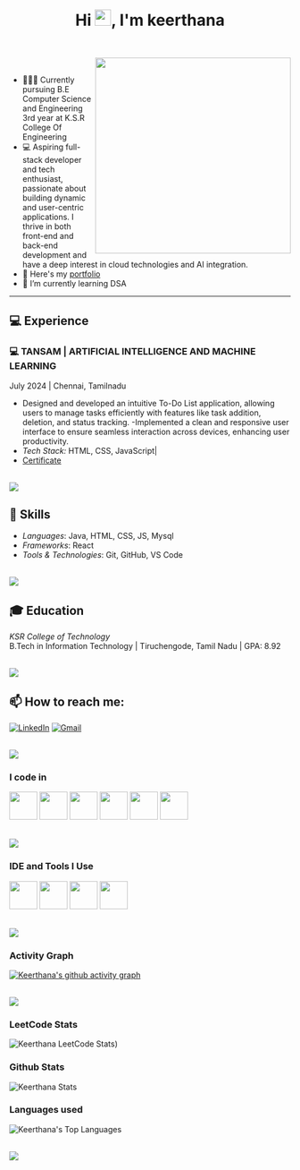 <h1 align="center">Hi <img src="https://media.giphy.com/media/hvRJCLFzcasrR4ia7z/giphy.gif" width="29px">, I'm keerthana</h1>

<br>

<p><img align="right" style="height:350px;" src="https://user-images.githubusercontent.com/74038190/221352975-94759904-aa4c-4032-a8ab-b546efb9c478.gif" alt="" /></p>

<br>

- 👩🏻‍💻 Currently pursuing B.E Computer Science and Engineering 3rd year at K.S.R College Of Engineering
- 💻 Aspiring full-stack developer and tech enthusiast, passionate about building dynamic and user-centric applications. I thrive in both front-end and back-end development and have a deep interest in cloud technologies and AI integration.
- 🔭 Here's my [portfolio](https://keertzz07.neocities.org/portfolio_keerthu/new)                                                 
- 🌱 I’m currently learning DSA

---

## 💻 Experience

### 💻 TANSAM | ARTIFICIAL INTELLIGENCE AND MACHINE LEARNING  
July 2024 | Chennai, Tamilnadu

-  Designed and developed an intuitive To-Do List application, allowing users to 
manage tasks efficiently with features like task addition, deletion, and status 
tracking. 
-Implemented a clean and responsive user interface to ensure seamless 
interaction across devices, enhancing user productivity.
- *Tech Stack:* HTML, CSS, JavaScript|
- [Certificate](https://drive.google.com/file/d/16IlTeKqe22ZlYFbuq7-uxlLQKanc184R/view?pli=1)


<br>
<img src="https://user-images.githubusercontent.com/73097560/115834477-dbab4500-a447-11eb-908a-139a6edaec5c.gif"> 
<br>

## 🔧 Skills

- *Languages*: Java, HTML, CSS, JS, Mysql 
- *Frameworks*: React 
- *Tools & Technologies*: Git, GitHub, VS Code

<br>
<img src="https://user-images.githubusercontent.com/73097560/115834477-dbab4500-a447-11eb-908a-139a6edaec5c.gif"> 
<br>

## 🎓 Education

*KSR College of Technology*  
B.Tech in Information Technology | Tiruchengode, Tamil Nadu | GPA: 8.92  

<br>
<img src="https://user-images.githubusercontent.com/73097560/115834477-dbab4500-a447-11eb-908a-139a6edaec5c.gif"> 
<br>

  
## 📫 How to reach me:

[![LinkedIn](https://img.shields.io/badge/LinkedIn-0077B5?style=for-the-badge&logo=linkedin&logoColor=white)](https://www.linkedin.com/in/keerthanak05/) 
[![Gmail](https://img.shields.io/badge/Gmail-D14836?style=for-the-badge&logo=gmail&logoColor=white)](mailto:keerthanacse2023@ksrce.ac.in)

<br>
<img src="https://user-images.githubusercontent.com/73097560/115834477-dbab4500-a447-11eb-908a-139a6edaec5c.gif"> 
<br>

### I code in
<p>
  <img height="50" width="50" src="https://img.icons8.com/color/48/000000/java-coffee-cup-logo.png" />
  <img height="50" width="50" src="https://img.icons8.com/color/48/000000/html-5.png" />
  <img height="50" width="50" src="https://img.icons8.com/color/48/000000/css3.png" />
  <img height="50" width="50" src="https://img.icons8.com/color/48/000000/javascript.png"/>
  <img height="50" width="50" src="https://img.icons8.com/color/48/000000/mysql-logo.png"/>
  <img height="50" width="50" src="https://img.icons8.com/color/48/000000/mongodb.png"/>  
</p>

<br>
<img src="https://user-images.githubusercontent.com/73097560/115834477-dbab4500-a447-11eb-908a-139a6edaec5c.gif"> 
<br>

### IDE and Tools I Use
<p>
  <img height="50" width="50" src="https://img.icons8.com/color/48/000000/visual-studio-code-2019.png"/>
  <img height="50" width="50" src="https://img.icons8.com/color/50/000000/git.png"/>
  <img height="50" width="50" src="https://img.icons8.com/officel/480/null/java-eclipse.png"/>
  <img height="50" width="50" src="https://img.icons8.com/color/48/000000/figma--v1.png"/>
</p>

<br>
<img src="https://user-images.githubusercontent.com/73097560/115834477-dbab4500-a447-11eb-908a-139a6edaec5c.gif"> 
<br>

### Activity Graph
[![Keerthana's github activity graph](https://github-readme-activity-graph.vercel.app/graph?username=KeerthanaK-2005&bg_color=100f0f&color=ffffff&line=29ff5e&point=ffffff&area=true&hide_border=true)](https://github.com/ashutosh00710/github-readme-activity-graph)

<br>
<img src="https://user-images.githubusercontent.com/73097560/115834477-dbab4500-a447-11eb-908a-139a6edaec5c.gif"> 
<br>

### LeetCode Stats
![Keerthana LeetCode Stats](https://leetcard.jacoblin.cool/_Keerthana_Karthikeyan_?theme=dark&font=PT%20Serif%20Caption&ext=heatmap))

### Github Stats
![Keerthana Stats](https://github-readme-stats.vercel.app/api?username=KeerthanaK-2005&theme=highcontrast&show_icons=true&hide_border=false&count_private=true)

### Languages used
![Keerthana's Top Languages](https://github-readme-stats.vercel.app/api/top-langs/?username=KeerthanaK-2005&theme=highcontrast&show_icons=true&hide_border=false&layout=compact)

<br>
<img src="https://user-images.githubusercontent.com/73097560/115834477-dbab4500-a447-11eb-908a-139a6edaec5c.gif"> 
<br>
